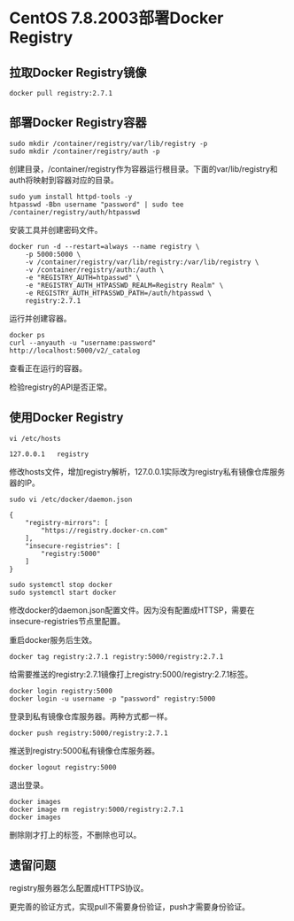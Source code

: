 # CentOS 7.8.2003部署Docker Registry

## 拉取Docker Registry镜像

``` shell
docker pull registry:2.7.1
```

## 部署Docker Registry容器

``` shell
sudo mkdir /container/registry/var/lib/registry -p
sudo mkdir /container/registry/auth -p
```

创建目录，/container/registry作为容器运行根目录。下面的var/lib/registry和auth将映射到容器对应的目录。

``` shell
sudo yum install httpd-tools -y
htpasswd -Bbn username "password" | sudo tee /container/registry/auth/htpasswd
```

安装工具并创建密码文件。

``` shell
docker run -d --restart=always --name registry \
    -p 5000:5000 \
    -v /container/registry/var/lib/registry:/var/lib/registry \
    -v /container/registry/auth:/auth \
    -e "REGISTRY_AUTH=htpasswd" \
    -e "REGISTRY_AUTH_HTPASSWD_REALM=Registry Realm" \
    -e REGISTRY_AUTH_HTPASSWD_PATH=/auth/htpasswd \
    registry:2.7.1
```

运行并创建容器。

``` shell
docker ps
curl --anyauth -u "username:password" http://localhost:5000/v2/_catalog
```

查看正在运行的容器。

检验registry的API是否正常。

## 使用Docker Registry

``` shell
vi /etc/hosts
```

``` text
127.0.0.1   registry
```

修改hosts文件，增加registry解析，127.0.0.1实际改为registry私有镜像仓库服务器的IP。

``` shell
sudo vi /etc/docker/daemon.json
```

``` text
{
    "registry-mirrors": [
        "https://registry.docker-cn.com"
    ],
    "insecure-registries": [
        "registry:5000"
    ]
}
```

``` shell
sudo systemctl stop docker
sudo systemctl start docker
```

修改docker的daemon.json配置文件。因为没有配置成HTTSP，需要在insecure-registries节点里配置。

重启docker服务后生效。

``` shell
docker tag registry:2.7.1 registry:5000/registry:2.7.1
```

给需要推送的registry:2.7.1镜像打上registry:5000/registry:2.7.1标签。

``` shell
docker login registry:5000
docker login -u username -p "password" registry:5000
```

登录到私有镜像仓库服务器。两种方式都一样。

``` shell
docker push registry:5000/registry:2.7.1
```

推送到registry:5000私有镜像仓库服务器。

``` shell
docker logout registry:5000
```

退出登录。

``` shell
docker images
docker image rm registry:5000/registry:2.7.1
docker images
```

删除刚才打上的标签，不删除也可以。

## 遗留问题

registry服务器怎么配置成HTTPS协议。

更完善的验证方式，实现pull不需要身份验证，push才需要身份验证。
